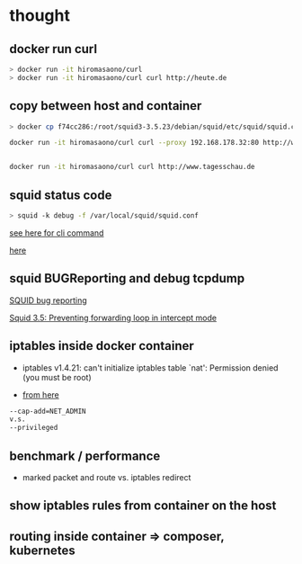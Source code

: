 # thought

## docker run curl

```bash
> docker run -it hiromasaono/curl
> docker run -it hiromasaono/curl curl http://heute.de
```

## copy between host and container

```bash
> docker cp f74cc286:/root/squid3-3.5.23/debian/squid/etc/squid/squid.conf squid.conf.dist
```

```bash
docker run -it hiromasaono/curl curl --proxy 192.168.178.32:80 http://www.tagesschau.de


docker run -it hiromasaono/curl curl http://www.tagesschau.de

```

## squid status code

```bash
> squid -k debug -f /var/local/squid/squid.conf
```

[see here for cli command](http://etutorials.org/Server+Administration/Squid.+The+definitive+guide/Chapter+5.+Running+Squid/5.1+Squid+Command-Line+Options/)

[here](http://squid-handbuch.de/hb/node104_mn.html)

## squid BUGReporting and debug tcpdump

[SQUID bug reporting](https://wiki.squid-cache.org/SquidFaq/BugReporting)

[Squid 3.5: Preventing forwarding loop in intercept mode](https://serverfault.com/questions/743977/squid-3-5-preventing-forwarding-loop-in-intercept-mode)


## iptables inside docker container

- iptables v1.4.21: can't initialize iptables table `nat': Permission denied (you must be root)

- [from here](https://github.com/moby/moby/issues/4424)
```bash
--cap-add=NET_ADMIN
v.s.
--privileged
```

## benchmark / performance

- marked packet and route  vs. iptables redirect

## show iptables rules from container on the host

## routing inside container => composer, kubernetes
